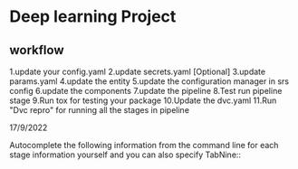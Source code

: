 # Deep learning Project

## workflow

1.update your config.yaml
2.update secrets.yaml [Optional]
3.update params.yaml
4.update the entity
5.update the configuration manager in srs config
6.update the components
7.update the pipeline
8.Test run pipeline stage
9.Run tox for testing your package
10.Update the dvc.yaml
11.Run "Dvc repro" for running all the stages in pipeline

17/9/2022

Autocomplete the following information from the command line for    each stage information  yourself and    you can also specify
TabNine:: 